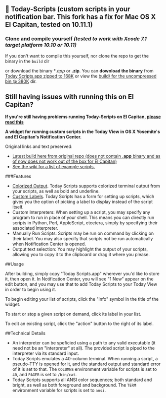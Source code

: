 ##  Today-Scripts (custom scripts in your notification bar. This fork has a fix for Mac OS X El Capitan, tested on **10.11.1**)  

### Clone and compile yourself *(tested to work with Xcode 7.1 target platform 10.10 or 10.11)*

If you don't want to compile this yourself, nor clone the repo to get the binary in the `build` dir  

or download the binary **.app* or **.zip**. You can **download the binary** from [Today Scripts.app zipped to 168K](https://github.com/lsd/Today-Scripts/raw/master/build/Today%20Scripts.app.zip) or view the [build/ for the uncompressed bin @ 380K](https://github.com/lsd/Today-Scripts/tree/master/build) dir. 

## Still having issues with running this on El Capitan?  

**If you're still having problems running Today-Scripts on El Capitan, [please read this](https://github.com/SamRothCA/Today-Scripts/issues/24#issuecomment-160041420)**


**A widget for running custom scripts in the Today View in OS X Yosemite's and El Capitan's Notification Center.**

Original links and text preserved:  

- [Latest build here from original repo (does not contain **.app** binary and as of now does not work out of the box for El Capitan)](https://github.com/SamRothCA/Today-Scripts/releases)
- [See the wiki for a list of example scripts.](https://github.com/SamRothCA/Today-Scripts/wiki)

###Features

* [Colorized Output](http://i.imgur.com/Yvj2ePG.png). Today Scripts supports colorized terminal output from your scripts, as well as bold and underline.
* [Custom Labels](http://i.imgur.com/LL4s6Ao.png). Today Scripts has a form for setting up scripts, which gives you the option of picking a label to display instead of the script itself.
* Custom Interpreters: When setting up a script, you may specify any program to run in place of your shell. This means you can directly run scripts in Python, Perl, AppleScript, etcetera, simply by specifying their associated interpreter.
* Manually Run Scripts: Scripts may be run on command by clicking on their label. You may also specify that scripts not be run automatically when Notification Center is opened.
* Output text selection: You may highlight the output of your scripts, allowing you to copy it to the clipboard or drag it where you please.

##Usage

After building, simply copy "Today Scripts.app" wherever you'd like to store it, then open it. In Notification Center, you will see "1 New" appear on the edit button, and you may use that to add Today Scripts to your Today View in order to begin using it.

To begin editing your list of scripts, click the "Info" symbol in the title of the widget.

To start or stop a given script on demand, click its label in your list.

To edit an existing script, click the "action" button to the right of its label.

##Technical Details

* An interpreter can be speficied using a path to any valid executable (it need not be an "interpreter" at all). The provided script is piped to the interpreter via its standard input.
* Today Scripts emulates a 40-column terminal. When running a script, a pseudo-TTY is opened for it, and the standard output and standard error of it is set to that. The `COLUMNS` environment variable for scripts is set to `40`, and `PAGER` is set to `/bin/cat`.
* Today Scripts supports all ANSI color sequences; both standard and bright, as well as both foreground and background. The `TERM` environment variable for scripts is set to `ansi`.

